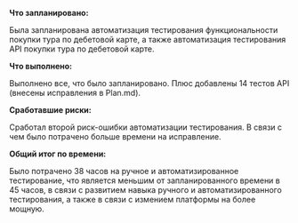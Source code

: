 **Что запланировано:**

Была запланирована автоматизация тестирования функциональности покупки тура по дебетовой карте, а также автоматизация тестирования API покупки тура по дебетовой карте. 

**Что выполнено:**
 
Выполнено все, что было запланировано. Плюс добавлены 14 тестов API (внесены исправления в Plan.md).

**Сработавшие риски:**

Сработал второй риск-ошибки автоматизации тестирования. В связи с чем было потрачено больше времени на исправление. 

**Общий итог по времени:**

Было потрачено 38 часов на ручное и автоматизированное тестирование, что является меньшим от запланированного времени в 45 часов, в связи с развитием навыка ручного и автоматизированного тестирования, 
а также в связи с измением платформы на более мощную. 